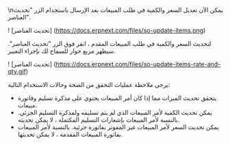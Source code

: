 \nيمكن الآن تعديل السعر والكمية في طلب المبيعات بعد الإرسال باستخدام الزر "تحديث العناصر".

! [تحديث العناصر] (https://docs.erpnext.com/files/so-update-items.png)

لتحديث السعر والكمية في طلب المبيعات المقدم ، انقر فوق الزر "تحديث العناصر". سيظهر مربع حوار للسماح لك بإجراء التغيير.

! [تحديث العناصر] (https://docs.erpnext.com/files/so-update-items-rate-and-qty.gif)

يرجى ملاحظة عمليات التحقق من الصحة وحالات الاستخدام التالية:

* يتحقق تحديث الميزات مما إذا كان أمر المبيعات يحتوي على مذكرة تسليم وفاتورة مبيعات.
* يمكن تحديث الكمية لأمر المبيعات الذي لم يتم تسليمه ولمذكرة التسليم الجزئي. بالنسبة لأمر المبيعات بإشعارات التسليم المكتملة ، لا يمكن تحديثه.
* يمكن تحديث السعر لأمر المبيعات غير المفوتر بفاتورة جزئية. بالنسبة لأمر المبيعات بفاتورة المبيعات المقدمة ، لا يمكن تحديثها.